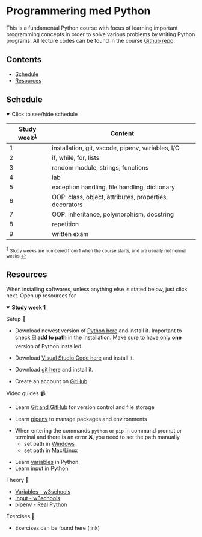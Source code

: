 # Programmering med Python
This is a fundamental Python course with focus of learning important programming concepts in order to solve various problems by writing Python programs. All lecture codes can be found in the course [Github repo][ghr].

[ghr]: https://github.com/kokchun/Programmering-med-Python

## Contents
  - [Schedule](#schedule)
  - [Resources](#resources)

## Schedule

<details open>
  
<summary id="schedule">Click to see/hide schedule</summary>

| Study week<sup>[1](#fn1)</sup> | Content                                                |
| ------------------------------ | ------------------------------------------------------ |
| 1                              | installation, git, vscode, pipenv, variables, I/O      |
| 2                              | if, while, for, lists                                  |
| 3                              | random module, strings, functions                      |
| 4                              | lab                                                    |
| 5                              | exception handling, file handling, dictionary          |
| 6                              | OOP: class, object, attributes, properties, decorators |
| 7                              | OOP: inheritance, polymorphism, docstring              |
| 8                              | repetition                                             |
| 9                              | written exam                                           |
<a id="fn1">1 </a> <sub>Study weeks are numbered from 1 when the course starts, and are usually not normal weeks [↩](#schedule)</sub>

</details>


## Resources
When installing softwares, unless anything else is stated below, just click next. Open up resources for 

<details open>

<summary><b>Study week 1</b></summary>

Setup :wrench:

- Download newest version of [Python here][pyt] and install it. Important to check :ballot_box_with_check: **add to path** in the installation. Make sure to have only **one** version of Python installed.

[pyt]: https://www.python.org/downloads/

- Download [Visual Studio Code here][vscode] and install it. 

[vscode]: https://code.visualstudio.com/

- Download [git here][git] and install it. 

[git]: https://git-scm.com/

- Create an account on [GitHub][github]. 

[github]: https://github.com/

Video guides :video_camera:
- Learn [Git and GitHub][git_tutorial] for version control and file storage

[git_tutorial]: https://www.youtube.com/watch?v=USjZcfj8yxE

- Learn [pipenv][pipenv] to manage packages and environments

[pipenv]: https://www.youtube.com/watch?v=6Qmnh5C4Pmo

- When entering the commands `python` or `pip` in command prompt or terminal and there is an error :x:, you need to set the path manually
  - set path in [Windows][windows_path]
  - set path in [Mac/Linux][mac_path]

[windows_path]: https://www.youtube.com/watch?v=dj5oOPaeIqI 
[mac_path]: https://www.youtube.com/watch?v=PUIE7CPANfo

- Learn [variables][variables] in Python
- Learn [input][input] in Python

[variables]: https://www.youtube.com/watch?v=Z1Yd7upQsXY&t=470s
[input]: https://www.youtube.com/watch?v=4OX49nLNPEE

Theory :book:
- [Variables - w3schools][w3var]
- [Input - w3schools][w3input]
- [pipenv - Real Python][real_pipenv]

[w3var]: https://www.w3schools.com/python/python_variables.asp
[w3input]: https://www.w3schools.com/python/python_user_input.asp
[real_pipenv]: https://realpython.com/pipenv-guide/

Exercises :running:
- Exercises can be found here (link)


</details>


[if_else]: https://www.youtube.com/watch?v=AWek49wXGzI&t=155s